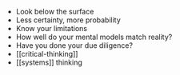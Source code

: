 ---
---

- Look below the surface
- Less certainty, more probability
- Know your limitations
- How well do your mental models match reality?
- Have you done your due diligence?
- [[critical-thinking]]
- [[systems]] thinking
